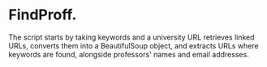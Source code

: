 # FindProff.
The script starts by taking keywords and a university URL retrieves linked URLs, converts them into a BeautifulSoup object, and extracts URLs where keywords are found, alongside professors' names and email addresses.
